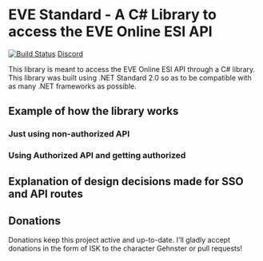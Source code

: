 # EVE Standard - A C# Library to access the EVE Online ESI API
[![Build Status](https://pointyhatgames.visualstudio.com/_apis/public/build/definitions/0a849367-82ec-47dc-a7ce-23289c57acf9/1/badge)](https://pointyhatgames.visualstudio.com/EVEStandard/_build/index?definitionId={id})
[Discord](https://discord.gg/SVyVze5)

This library is meant to access the EVE Online ESI API through a C# library. This library was built using .NET Standard 2.0 so as to be compatible with as many .NET frameworks as possible.

## Example of how the library works
### Just using non-authorized API
### Using Authorized API and getting authorized
## Explanation of design decisions made for SSO and API routes
## Donations
Donations keep this project active and up-to-date. I'll gladly accept donations in the form of ISK to the character Gehnster or pull requests!
